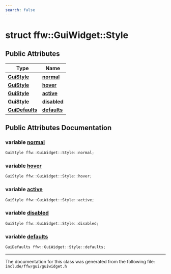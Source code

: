 ```yaml
---
search: false
---
```


# struct ffw::GuiWidget::Style

## Public Attributes

|Type|Name|
|-----|-----|
|**[GuiStyle](classffw_1_1_gui_style.md)**|[**normal**](structffw_1_1_gui_widget_1_1_style.md#1a65897c0c5cf331151281c68754aaca05)|
|**[GuiStyle](classffw_1_1_gui_style.md)**|[**hover**](structffw_1_1_gui_widget_1_1_style.md#1a3163fa567332125568e1609de474ab10)|
|**[GuiStyle](classffw_1_1_gui_style.md)**|[**active**](structffw_1_1_gui_widget_1_1_style.md#1a845e243c8fa2bae9820ac863f4c243ae)|
|**[GuiStyle](classffw_1_1_gui_style.md)**|[**disabled**](structffw_1_1_gui_widget_1_1_style.md#1a16cd4f2b1fb42293442e8f761da0ae8a)|
|**[GuiDefaults](classffw_1_1_gui_defaults.md)**|[**defaults**](structffw_1_1_gui_widget_1_1_style.md#1ae28738303f85bc2b946598877f7fdc01)|


## Public Attributes Documentation

### variable <a id="1a65897c0c5cf331151281c68754aaca05" href="#1a65897c0c5cf331151281c68754aaca05">normal</a>

```cpp
GuiStyle ffw::GuiWidget::Style::normal;
```



### variable <a id="1a3163fa567332125568e1609de474ab10" href="#1a3163fa567332125568e1609de474ab10">hover</a>

```cpp
GuiStyle ffw::GuiWidget::Style::hover;
```



### variable <a id="1a845e243c8fa2bae9820ac863f4c243ae" href="#1a845e243c8fa2bae9820ac863f4c243ae">active</a>

```cpp
GuiStyle ffw::GuiWidget::Style::active;
```



### variable <a id="1a16cd4f2b1fb42293442e8f761da0ae8a" href="#1a16cd4f2b1fb42293442e8f761da0ae8a">disabled</a>

```cpp
GuiStyle ffw::GuiWidget::Style::disabled;
```



### variable <a id="1ae28738303f85bc2b946598877f7fdc01" href="#1ae28738303f85bc2b946598877f7fdc01">defaults</a>

```cpp
GuiDefaults ffw::GuiWidget::Style::defaults;
```





----------------------------------------
The documentation for this class was generated from the following file: `include/ffw/gui/guiwidget.h`

